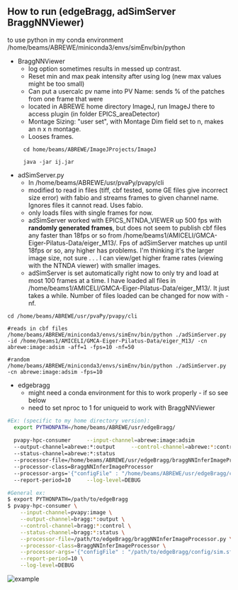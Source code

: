 How to run (edgeBragg, adSimServer BraggNNViewer)
-
to use python in my conda environment 
/home/beams/ABREWE/miniconda3/envs/simEnv/bin/python

- BraggNNViewer  
  - log option sometimes results in messed up contrast. 
  - Reset min and max peak intensity after using log (new max values might be too small)
  - Can put a usercalc pv name into PV Name: sends % of the patches from one frame that were 
  - located in ABREWE home directory ImageJ, run ImageJ there to access plugin (in folder EPICS_areaDetector) 
  - Montage Sizing: "user set", with Montage Dim field set to n, makes an n x n montage. 
  - Looses frames.
```shell
     cd home/beams/ABREWE/ImageJProjects/ImageJ
     
     java -jar ij.jar 
```

- adSimServer.py
  - In /home/beams/ABREWE/usr/pvaPy/pvapy/cli
  - modified to read in files (tiff, cbf tested, some GE files give incorrect size error) with fabio and streams frames to given channel name. 
     Ignores files it cannot read. Uses fabio. 
   - only loads files with single frames for now. 
  - adSimServer worked with EPICS_NTNDA_VIEWER up 500 fps with **randomly generated frames**, but does not seem to publish cbf files any faster than 18fps or so from /home/beams1/AMICELI/GMCA-Eiger-Pilatus-Data/eiger_M13/. Fps of adSimServer matches up until 18fps or so, any higher has problems. I'm thinking it's the larger image size, not sure . . . I can view/get higher frame rates (viewing with the NTNDA viewer) with smaller images.
  - adSimServer is set automatically right now to only try and load at most 100 frames at a time. I have loaded all files in /home/beams1/AMICELI/GMCA-Eiger-Pilatus-Data/eiger_M13/. It just takes a while. Number of files loaded can be changed for now with -nf.
```shell
cd /home/beams/ABREWE/usr/pvaPy/pvapy/cli

#reads in cbf files
/home/beams/ABREWE/miniconda3/envs/simEnv/bin/python ./adSimServer.py -id /home/beams1/AMICELI/GMCA-Eiger-Pilatus-Data/eiger_M13/ -cn abrewe:image:adsim -aff=1 -fps=10 -nf=50

#random
/home/beams/ABREWE/miniconda3/envs/simEnv/bin/python ./adSimServer.py -cn abrewe:image:adsim -fps=10

```

- edgebragg
  - might need a conda environment for this to work properly - if so see below 
  - need to set nproc to 1 for uniqueid to work with BraggNNViewer
```sh
#Ex: (specific to my home directory version):
  export PYTHONPATH=/home/beams/ABREWE/usr/edgeBragg/
  
  pvapy-hpc-consumer     --input-channel=abrewe:image:adsim   
  --output-channel=abrewe:*:output     --control-channel=abrewe:*:control     
  --status-channel=abrewe:*:status     
  --processor-file=/home/beams/ABREWE/usr/edgeBragg/braggNNInferImageProcessor.py     
  --processor-class=BraggNNInferImageProcessor     
  --processor-args='{"configFile" : "/home/beams/ABREWE/usr/edgeBragg/config/sim.sf.yaml"}'     
  --report-period=10     --log-level=DEBUG
```
```sh
#General ex:
$ export PYTHONPATH=/path/to/edgeBragg
$ pvapy-hpc-consumer \
    --input-channel=pvapy:image \
    --output-channel=bragg:*:output \
    --control-channel=bragg:*:control \
    --status-channel=bragg:*:status \
    --processor-file=/path/to/edgeBragg/braggNNInferImageProcessor.py \
    --processor-class=BraggNNInferImageProcessor \
    --processor-args='{"configFile" : "/path/to/edgeBragg/config/sim.sf.yaml"}' \
    --report-period=10 \
    --log-level=DEBUG
```
![example](https://user-images.githubusercontent.com/106117997/214919115-b9ec8672-4dbd-4caf-a7ad-deb88fd11923.png)

  

